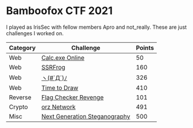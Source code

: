 # Bamboofox CTF 2021
I played as IrisSec with fellow members Apro and not\_really. These are just challenges I worked on.

| Category | Challenge | Points |
| --- | --- | --- |
| Web | [Calc.exe Online](calc_online.md) | 50 |
| Web | [SSRFrog](ssrfrog.md) | 160 |
| Web | [ヽ(#\`Д´)ﾉ](face.md) | 326 |
| Web | [Time to Draw](timetodraw.md) | 410 |
| Reverse | [Flag Checker Revenge](flagcheckerrevenge.md) | 101 |
| Crypto | [orz Network](orz/solution.md) | 491 |
| Misc | [Next Generation Steganography](nextgenerationsteg.md) | 500 |
